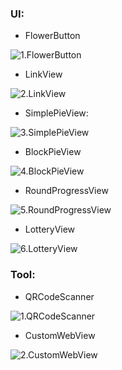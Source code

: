 
### UI:

- FlowerButton

![1.FlowerButton](https://github.com/noel77543/Images-Gifs/blob/master/FlowerButton.gif)


- LinkView

![2.LinkView](https://github.com/noel77543/Images-Gifs/blob/master/LinkView.gif)


- SimplePieView:

![3.SimplePieView](https://github.com/noel77543/Images-Gifs/blob/master/SimplePieView.gif)


- BlockPieView

![4.BlockPieView](https://github.com/noel77543/Images-Gifs/blob/master/BlockPieView.gif)


- RoundProgressView

![5.RoundProgressView](https://github.com/noel77543/Images-Gifs/blob/master/RoundProgressView.gif)


- LotteryView

![6.LotteryView](https://github.com/noel77543/Images-Gifs/blob/master/LotteryView.gif)


### Tool:

- QRCodeScanner

![1.QRCodeScanner](https://github.com/noel77543/Images-Gifs/blob/master/QRCodeScanner.gif)


- CustomWebView

![2.CustomWebView](https://github.com/noel77543/Images-Gifs/blob/master/CustomWebView.gif)

